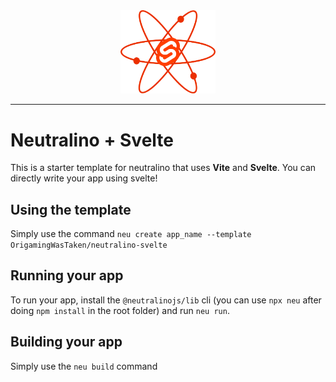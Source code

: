 <div align="center">
    <img src=".github/assets/logo.png" style="width:30%;">
</div>

---

# Neutralino + Svelte

This is a starter template for neutralino that uses **Vite** and **Svelte**. You can directly write your app using svelte!

## Using the template
Simply use the command `neu create app_name --template OrigamingWasTaken/neutralino-svelte`

## Running your app

To run your app, install the `@neutralinojs/lib` cli (you can use `npx neu` after doing `npm install` in the root folder) and run `neu run`.

## Building your app

Simply use the `neu build` command